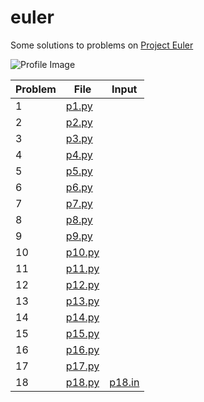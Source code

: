 # euler
Some solutions to problems on [Project Euler](https://projecteuler.net/)

![Profile Image](https://projecteuler.net/profile/nitrojector.png)

| Problem | File                      | Input                     |
| ------- | ------------------------- | ------------------------- |
| 1       | [p1.py](/p1.py)   |                           |
| 2       | [p2.py](/p2.py)   |                           |
| 3       | [p3.py](/p3.py)   |                           |
| 4       | [p4.py](/p4.py)   |                           |
| 5       | [p5.py](/p5.py)   |                           |
| 6       | [p6.py](/p7.py)   |                           |
| 7       | [p7.py](/p7.py)   |                           |
| 8       | [p8.py](/p8.py)   |                           |
| 9       | [p9.py](/p9.py)   |                           |
| 10      | [p10.py](/p10.py) |                           |
| 11      | [p11.py](/p11.py) |                           |
| 12      | [p12.py](/p12.py) |                           |
| 13      | [p13.py](/p13.py) |                           |
| 14      | [p14.py](/p14.py) |                           |
| 15      | [p15.py](/p15.py) |                           |
| 16      | [p16.py](/p16.py) |                           |
| 17      | [p17.py](/p17.py) |                           |
| 18      | [p18.py](/p18.py) | [p18.in](/p18.in) |

